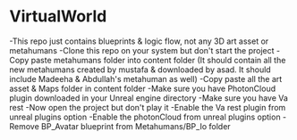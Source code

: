 # VirtualWorld
-This repo just contains blueprints & logic flow, not any 3D art asset or metahumans
-Clone this repo on your system but don't start the project
-Copy paste metahumans folder into content folder (It should contain all the new metahumans created by mustafa & downloaded by asad. It should include Madeeha & Abdullah's metahuman as well)
-Copy paste all the art asset & Maps folder in content folder
-Make sure you have PhotonCloud plugin downloaded in your Unreal engine directory
-Make sure you have Va rest
-Now open the project but don't play it
-Enable the Va rest plugin from unreal plugins option
-Enable the photonCloud from unreal plugins option
-Remove BP_Avatar blueprint from Metahumans/BP_Io folder
